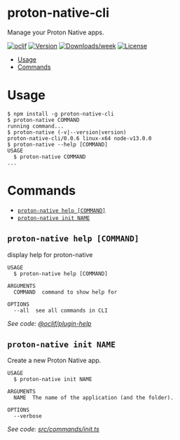 proton-native-cli
=================

Manage your Proton Native apps.

[![oclif](https://img.shields.io/badge/cli-oclif-brightgreen.svg)](https://oclif.io)
[![Version](https://img.shields.io/npm/v/proton-native-cli.svg)](https://npmjs.org/package/proton-native-cli)
[![Downloads/week](https://img.shields.io/npm/dw/proton-native-cli.svg)](https://npmjs.org/package/proton-native-cli)
[![License](https://img.shields.io/npm/l/proton-native-cli.svg)](https://github.com/kusti8/proton-native-cli/blob/master/package.json)

<!-- toc -->
* [Usage](#usage)
* [Commands](#commands)
<!-- tocstop -->
# Usage
<!-- usage -->
```sh-session
$ npm install -g proton-native-cli
$ proton-native COMMAND
running command...
$ proton-native (-v|--version|version)
proton-native-cli/0.0.6 linux-x64 node-v13.0.0
$ proton-native --help [COMMAND]
USAGE
  $ proton-native COMMAND
...
```
<!-- usagestop -->
# Commands
<!-- commands -->
* [`proton-native help [COMMAND]`](#proton-native-help-command)
* [`proton-native init NAME`](#proton-native-init-name)

## `proton-native help [COMMAND]`

display help for proton-native

```
USAGE
  $ proton-native help [COMMAND]

ARGUMENTS
  COMMAND  command to show help for

OPTIONS
  --all  see all commands in CLI
```

_See code: [@oclif/plugin-help](https://github.com/oclif/plugin-help/blob/v2.2.3/src/commands/help.ts)_

## `proton-native init NAME`

Create a new Proton Native app.

```
USAGE
  $ proton-native init NAME

ARGUMENTS
  NAME  The name of the application (and the folder).

OPTIONS
  --verbose
```

_See code: [src/commands/init.ts](https://github.com/kusti8/proton-native-cli/blob/v0.0.6/src/commands/init.ts)_
<!-- commandsstop -->
